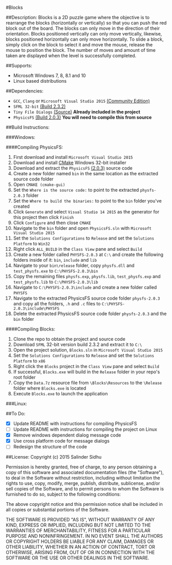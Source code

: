 #Blocks

##Description:
Blocks is a 2D puzzle game where the objective is to rearrange the blocks (horizontally or vertically) so that you can push the red block out of the board. The blocks can only move in the direction of their orientation. Blocks positioned vertically can only move vertically, likewise, blocks positioned horizontally can only move horizontally. To slide a block, simply click on the block to select it and move the mouse, release the mouse to position the block. The number of moves and amount of time taken are displayed when the level is successfully completed.

##Supports:
- Microsoft Windows 7, 8, 8.1 and 10
- Linux based distributions

##Dependencies:
- `GCC`, `Clang` or `Microsoft Visual Studio 2015` [(Community Edition)](https://www.visualstudio.com/en-us/downloads/download-visual-studio-vs.aspx)
- `SFML 32-bit` [(Build 2.3.2)](http://www.sfml-dev.org/download.php)
- `Tiny File Dialogs` [(Source)](http://sourceforge.net/projects/tinyfiledialogs/files/?source=navbar) **Already included in the project**
- `PhysicsFS` [(Build 2.0.3)](https://icculus.org/physfs/) **You will need to compile this from source**

##Build Instructions:

###Windows:

####Compiling PhysicsFS:
1. First download and install `Microsoft Visual Studio 2015`
2. Download and install [CMake](https://cmake.org/download/) Windows 32-bit installer
3. Download and extract the `PhysicsFS` [(2.0.3)](https://icculus.org/physfs/) source code
4. Create a new folder named `bin` in the same location as the extracted source code folder
5. Open `CMAKE (cmake-gui)`
6. Set the `Where is the source code:` to point to the extracted `physfs-2.0.3` folder
7. Set the `Where to build the binaries:` to point to the `bin` folder you've created
8. Click `Generate` and select `Visual Studio 14 2015` as the generator for this project then click `Finish`
9. Click `Configure` and then close `CMAKE`
10. Navigate to the `bin` folder and open `PhysicsFS.sln` with `Microsoft Visual Studio 2015`
11. Set the `Solutions Configurations` to `Release` and set the `Solutions Platform` to `Win32`
12. Right click  `ALL_BUILD` in the `Class View` pane and select `Build`
13. Create a new folder called `PHYSFS-2.0.3` at `C:\` and create the following folders inside of it: `bin`, `include` and `lib`
14. Navigate to your `bin\release` folder, copy `physfs.dll` and `test_physfs.exe` to `C:\PHYSFS-2.0.3\bin`
15. Copy the remaining files `physfs.exp`, `physfs.lib`, `test_physfs.exp` and `test_physfs.lib` to `C:\PHYSFS-2.0.3\lib`
16. Navigate to `C:\PHYSFS-2.0.3\include` and create a new folder called `PHYSFS`
17. Navigate to the extracted PhysicsFS source code folder `physfs-2.0.3` and copy all the folders, `.h` and `.c` files to `C:\PHYSFS-2.0.3\include\PHYSFS`
18. Delete the extracted PhysicsFS source code folder `physfs-2.0.3` and the `bin` folder

####Compiling Blocks:
1. Clone the repo to obtain the project and source code
2. Download `SFML` 32-bit version build 2.3.2 and extract it to `C:\`
3. Open the project solution, `Blocks.sln` in `Microsoft Visual Studio 2015`
4. Set the `Solutions Configurations` to `Release` and set the `Solutions Platform` to `x86`
5. Right click the `Blocks` project in the `Class View` pane and select `Build`
6. If successful, `Blocks.exe` will build in the `Release` folder in your repo's root folder
7. Copy the `Data.7z` resource file from `\Blocks\Resources` to the `\Release` folder where `Blocks.exe` is located
8. Execute `Blocks.exe` to launch the application

###Linux:

##To Do:
- [x] Update README with instructions for compiling PhysicsFS
- [ ] Update README with instructions for compiling the project on Linux
- [X] Remove windows dependent dialog message code
- [X] Use cross platform code for message dialogs
- [ ] Redesign the structure of the code

##License:
Copyright (c) 2015 Salinder Sidhu

Permission is hereby granted, free of charge, to any person obtaining a copy of this software and associated documentation files (the "Software"), to deal in the Software without restriction, including without limitation the rights to use, copy, modify, merge, publish, distribute, sublicense, and/or sell copies of the Software, and to permit persons to whom the Software is furnished to do so, subject to the following conditions:

The above copyright notice and this permission notice shall be included in all copies or substantial portions of the Software.

THE SOFTWARE IS PROVIDED "AS IS", WITHOUT WARRANTY OF ANY KIND, EXPRESS OR IMPLIED, INCLUDING BUT NOT LIMITED TO THE WARRANTIES OF MERCHANTABILITY, FITNESS FOR A PARTICULAR PURPOSE AND NONINFRINGEMENT. IN NO EVENT SHALL THE AUTHORS OR COPYRIGHT HOLDERS BE LIABLE FOR ANY CLAIM, DAMAGES OR OTHER LIABILITY, WHETHER IN AN ACTION OF CONTRACT, TORT OR OTHERWISE, ARISING FROM, OUT OF OR IN CONNECTION WITH THE SOFTWARE OR THE USE OR OTHER DEALINGS IN THE SOFTWARE.
